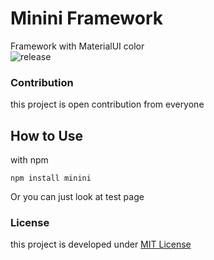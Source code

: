 # Minini Framework

Framework with MaterialUI color  
![release](https://img.shields.io/badge/version-0.1.0--alpha.2-lightgrey.svg)
  
### Contribution
this project is open contribution from everyone  

## How to Use
with npm  
```
npm install minini
```  
Or you can just look at test page
  
### License
this project is developed under [MIT License](https://github.com/dhanyn10/minini/blob/master/LICENSE)